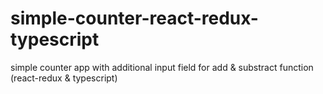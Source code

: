 # simple-counter-react-redux-typescript
simple counter app with additional input field for add &amp; substract function (react-redux &amp; typescript)
